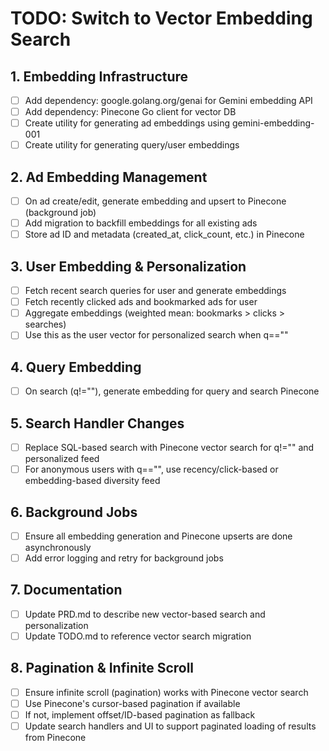 # TODO: Switch to Vector Embedding Search

## 1. Embedding Infrastructure
- [ ] Add dependency: google.golang.org/genai for Gemini embedding API
- [ ] Add dependency: Pinecone Go client for vector DB
- [ ] Create utility for generating ad embeddings using gemini-embedding-001
- [ ] Create utility for generating query/user embeddings

## 2. Ad Embedding Management
- [ ] On ad create/edit, generate embedding and upsert to Pinecone (background job)
- [ ] Add migration to backfill embeddings for all existing ads
- [ ] Store ad ID and metadata (created_at, click_count, etc.) in Pinecone

## 3. User Embedding & Personalization
- [ ] Fetch recent search queries for user and generate embeddings
- [ ] Fetch recently clicked ads and bookmarked ads for user
- [ ] Aggregate embeddings (weighted mean: bookmarks > clicks > searches)
- [ ] Use this as the user vector for personalized search when q==""

## 4. Query Embedding
- [ ] On search (q!=""), generate embedding for query and search Pinecone

## 5. Search Handler Changes
- [ ] Replace SQL-based search with Pinecone vector search for q!="" and personalized feed
- [ ] For anonymous users with q=="", use recency/click-based or embedding-based diversity feed

## 6. Background Jobs
- [ ] Ensure all embedding generation and Pinecone upserts are done asynchronously
- [ ] Add error logging and retry for background jobs

## 7. Documentation
- [ ] Update PRD.md to describe new vector-based search and personalization
- [ ] Update TODO.md to reference vector search migration

## 8. Pagination & Infinite Scroll
- [ ] Ensure infinite scroll (pagination) works with Pinecone vector search
- [ ] Use Pinecone's cursor-based pagination if available
- [ ] If not, implement offset/ID-based pagination as fallback
- [ ] Update search handlers and UI to support paginated loading of results from Pinecone 